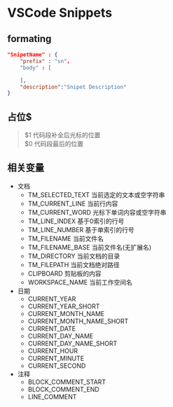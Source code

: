 # VSCode Snippets

## formating

```json
"SnipetName" : {
    "prefix" : "sn"，
    "body" : [

    ],
    "description":"Snipet Description"
}
```

## 占位$

> \$1    代码段补全后光标的位置  
> $0    代码段最后的位置

## 相关变量

* 文档
    * TM_SELECTED_TEXT  当前选定的文本或空字符串
    * TM_CURRENT_LINE   当前行内容
    * TM_CURRENT_WORD   光标下单词内容或空字符串
    * TM_LINE_INDEX     基于0索引的行号
    * TM_LINE_NUMBER    基于单索引的行号
    * TM_FILENAME       当前文件名
    * TM_FILENAME_BASE  当前文件名(无扩展名)
    * TM_DIRECTORY      当前文档的目录
    * TM_FILEPATH       当前文档绝对路径
    * CLIPBOARD         剪贴板的内容
    * WORKSPACE_NAME    当前工作空间名
* 日期
    * CURRENT_YEAR
    * CURRENT_YEAR_SHORT
    * CURRENT_MONTH_NAME
    * CURRENT_MONTH_NAME_SHORT
    * CURRENT_DATE
    * CURRENT_DAY_NAME
    * CURRENT_DAY_NAME_SHORT
    * CURRENT_HOUR
    * CURRENT_MINUTE
    * CURRENT_SECOND
* 注释
    * BLOCK_COMMENT_START
    * BLOCK_COMMENT_END
    * LINE_COMMENT



